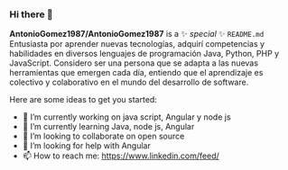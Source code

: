 ### Hi there 👋


**AntonioGomez1987/AntonioGomez1987** is a ✨ _special_ ✨ `README.md` Entusiasta por aprender nuevas tecnologías, adquirí competencias
y habilidades en diversos lenguajes de programación Java, Python,
PHP y JavaScript. Considero ser una persona que se adapta a las
nuevas herramientas que emergen cada día, entiendo que el
aprendizaje es colectivo y colaborativo en el mundo del desarrollo
de software.

Here are some ideas to get you started:

- 🔭 I’m currently working on java script, Angular y node js
- 🌱 I’m currently learning Java, node js, Angular
- 👯 I’m looking to collaborate on open source
- 🤔 I’m looking for help with Angular
- 📫 How to reach me: https://www.linkedin.com/feed/

